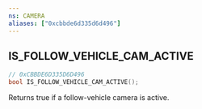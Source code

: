 ```yaml
---
ns: CAMERA
aliases: ["0xcbbde6d335d6d496"]
---
```

## IS_FOLLOW_VEHICLE_CAM_ACTIVE

```c
// 0xCBBDE6D335D6D496
bool IS_FOLLOW_VEHICLE_CAM_ACTIVE();
```

Returns true if a follow-vehicle camera is active.

